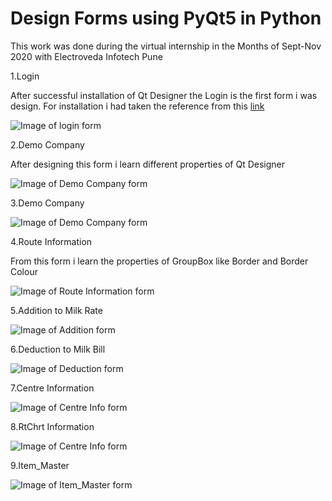 # **Design Forms using PyQt5 in Python**
 This work was done during the virtual internship in the Months of Sept-Nov 2020 with Electroveda Infotech Pune

1.Login

After successful installation of Qt Designer the Login is the first form i was design.
For installation i had taken the reference from this [link](https://www.programmersought.com/article/5165681028/)

![Image of login form ](/Esnaps/Login.png)

2.Demo Company

After designing this form i learn different properties of Qt Designer

![Image of Demo Company form ](/Esnaps/Company.png)

3.Demo Company

![Image of Demo Company form ](/Esnaps/Company_demo1.png)

4.Route Information

From this form i learn the properties of GroupBox like Border and Border Colour

![Image of Route Information form ](/Esnaps/Route_info.png)

5.Addition to Milk Rate

![Image of Addition form ](/Esnaps/Addition.png)

6.Deduction to Milk Bill

![Image of Deduction form ](/Esnaps/Deduction.png)

7.Centre Information

![Image of Centre Info form ](/Esnaps/Centre.png)

8.RtChrt Information

![Image of Centre Info form ](/Esnaps/RtChrt_Info.png)

9.Item_Master

![Image of Item_Master form ](/Esnaps/Item_master.png)

